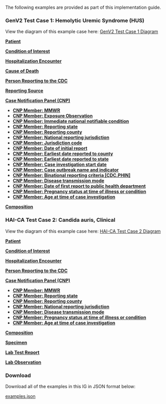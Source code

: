 The following examples are provided as part of this implementation guide.

### GenV2 Test Case 1: Hemolytic Uremic Syndrome (HUS)

View the diagram of this example case here:
[GenV2 Test Case 1 Diagram](genv2-test-case-diagram.png)

**[Patient](Patient-GenV2-TC-Patient.html)**

**[Condition of Interest](Condition-GenV2-TC-Condition.html)**

**[Hospitalization Encounter](Encounter-GenV2-TC-Hospitalization.html)**

**[Cause of Death](Observation-GenV2-TC-CauseOfDeath.html)**

**[Person Reporting to the CDC](Practitioner-GenV2-TC-Person-Reporting.html)**

**[Reporting Source](Organization-GenV2-TC-Reporting-Source.html)**

**[Case Notification Panel (CNP)](Observation-GenV2-TC-CNP.html)**

  * **[CNP Member: MMWR](Observation-GenV2-TC-MMWR.html)**
  * **[CNP Member: Exposure Observation](Observation-GenV2-TC-Exposure.html)**
  * **[CNP Member: Immediate national notifiable condition](Observation-GenV2-TC-CNP-Member1.html)**
  * **[CNP Member: Reporting state](Observation-GenV2-TC-CNP-Member2.html)**
  * **[CNP Member: Reporting county](Observation-GenV2-TC-CNP-Member3.html)**
  * **[CNP Member: National reporting jurisdiction](Observation-GenV2-TC-CNP-Member4.html)**
  * **[CNP Member: Jurisdiction code](Observation-GenV2-TC-CNP-Member5.html)**
  * **[CNP Member: Date of initial report](Observation-GenV2-TC-CNP-Member6.html)**
  * **[CNP Member: Earliest date reported to county](Observation-GenV2-TC-CNP-Member7.html)**
  * **[CNP Member: Earliest date reported to state](Observation-GenV2-TC-CNP-Member8.html)**
  * **[CNP Member: Case investigation start date](Observation-GenV2-TC-CNP-Member9.html)**
  * **[CNP Member: Case outbreak name and indicator](Observation-GenV2-TC-CNP-Member10.html)**
  * **[CNP Member: Binational reporting criteria [CDC.PHIN]](Observation-GenV2-TC-CNP-Member11.html)**
  * **[CNP Member: Disease transmission mode](Observation-GenV2-TC-CNP-Member12.html)**
  * **[CNP Member: Date of first report to public health department](Observation-GenV2-TC-CNP-Member13.html)**
  * **[CNP Member: Pregnancy status at time of illness or condition](Observation-GenV2-TC-CNP-Member14.html)**
  * **[CNP Member: Age at time of case investigation](Observation-GenV2-TC-CNP-Member15.html)**

**[Composition](Composition-GenV2-TC-Composition.html)**

### HAI-CA Test Case 2: Candida auris, Clinical

View the diagram of this example case here:
[HAI-CA Test Case 2 Diagram](haica-test-case-diagram.png)

**[Patient](Patient-HAICA-TC-Patient.html)**

**[Condition of Interest](Condition-HAICA-TC-Condition.html)**

**[Hospitalization Encounter](Encounter-HAICA-TC-Hospitalization.html)**

**[Person Reporting to the CDC](Practitioner-HAICA-TC-Person-Reporting.html)**

**[Case Notification Panel (CNP)](Observation-HAICA-TC-CNP.html)**

  * **[CNP Member: MMWR](Observation-HAICA-TC-MMWR.html)**
  * **[CNP Member: Reporting state](Observation-HAICA-TC-CNP-Member1.html)**
  * **[CNP Member: Reporting county](Observation-HAICA-TC-CNP-Member2.html)**
  * **[CNP Member: National reporting jurisdiction](Observation-HAICA-TC-CNP-Member3.html)**
  * **[CNP Member: Disease transmission mode](Observation-HAICA-TC-CNP-Member4.html)**
  * **[CNP Member: Pregnancy status at time of illness or condition](Observation-HAICA-TC-CNP-Member5.html)**
  * **[CNP Member: Age at time of case investigation](Observation-HAICA-TC-CNP-Member6.html)**

**[Composition](Composition-HAICA-TC-Composition.html)**

**[Specimen](Specimen-HAICA-TC-Specimen.html)**

**[Lab Test Report](DiagnosticReport-HAICA-TC-Lab-DiagnosticReport.html)**

**[Lab Observation](Observation-HAICA-TC-Lab-Observation.html)**


### Download

Download all of the examples in this IG in JSON format below:

[examples.json](examples.json.zip)